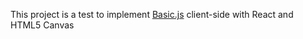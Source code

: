 This project is a test to implement [Basic.js](https://github.com/DanFessler/Basic.js) client-side with React and HTML5 Canvas
